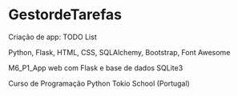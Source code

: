 # GestordeTarefas

Criação de app: TODO List

Python, Flask, HTML, CSS, SQLAlchemy, Bootstrap, Font Awesome

M6_P1_App web com Flask e base de dados SQLite3


Curso de Programação Python
Tokio School (Portugal)
